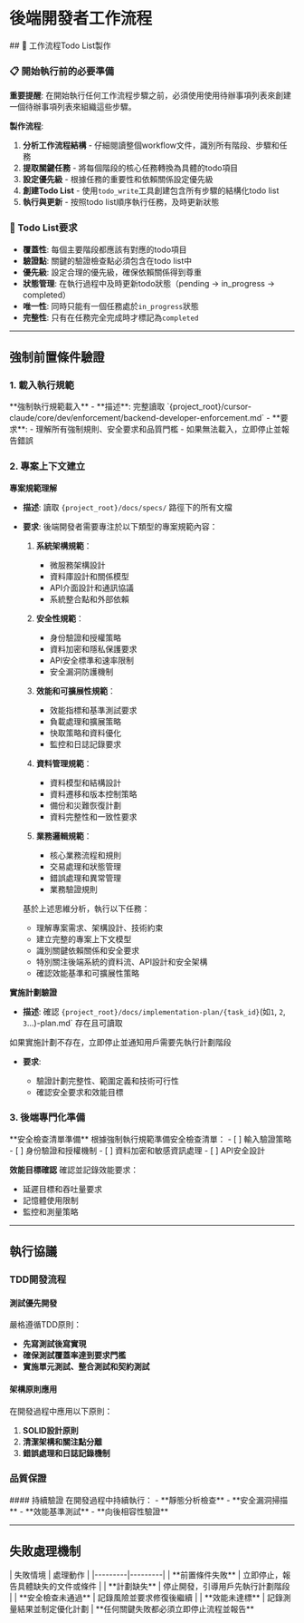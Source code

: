 # 後端開發者工作流程

<enforcement>
## 🔄 工作流程Todo List製作

### 📋 開始執行前的必要準備

**重要提醒**: 在開始執行任何工作流程步驟之前，必須使用使用待辦事項列表來創建一個待辦事項列表來組織這些步驟。

**製作流程**:
1. **分析工作流程結構** - 仔細閱讀整個workflow文件，識別所有階段、步驟和任務
2. **提取關鍵任務** - 將每個階段的核心任務轉換為具體的todo項目
3. **設定優先級** - 根據任務的重要性和依賴關係設定優先級
4. **創建Todo List** - 使用`todo_write`工具創建包含所有步驟的結構化todo list
5. **執行與更新** - 按照todo list順序執行任務，及時更新狀態

### 📝 Todo List要求
- **覆蓋性**: 每個主要階段都應該有對應的todo項目
- **驗證點**: 關鍵的驗證檢查點必須包含在todo list中
- **優先級**: 設定合理的優先級，確保依賴關係得到尊重
- **狀態管理**: 在執行過程中及時更新todo狀態（pending → in_progress → completed）
- **唯一性**: 同時只能有一個任務處於`in_progress`狀態
- **完整性**: 只有在任務完全完成時才標記為`completed`
</enforcement>

---

<workflow type="backend-developer">

## 強制前置條件驗證
<mandatory-preconditions>

### 1. 載入執行規範

<stage name="載入執行規範" number="1" critical="true">
**強制執行規範載入**
- **描述**: 完整讀取 `{project_root}/cursor-claude/core/dev/enforcement/backend-developer-enforcement.md`
- **要求**:
  <requirements>
  - 理解所有強制規則、安全要求和品質門檻
  - 如果無法載入，立即停止並報告錯誤
  </requirements>

</stage>

### 2. 專案上下文建立

<stage name="專案上下文建立" number="2" critical="true">

**專案規範理解**

- **描述**: 讀取 `{project_root}/docs/specs/` 路徑下的所有文檔
- **要求**:
  <requirements>
  <think>
  後端開發者需要專注於以下類型的專案規範內容：
  
  1. **系統架構規範**：
     - 微服務架構設計
     - 資料庫設計和關係模型
     - API介面設計和通訊協議
     - 系統整合點和外部依賴
  
  2. **安全性規範**：
     - 身份驗證和授權策略
     - 資料加密和隱私保護要求
     - API安全標準和速率限制
     - 安全漏洞防護機制
  
  3. **效能和可擴展性規範**：
     - 效能指標和基準測試要求
     - 負載處理和擴展策略
     - 快取策略和資料優化
     - 監控和日誌記錄要求
  
  4. **資料管理規範**：
     - 資料模型和結構設計
     - 資料遷移和版本控制策略
     - 備份和災難恢復計劃
     - 資料完整性和一致性要求
  
  5. **業務邏輯規範**：
     - 核心業務流程和規則
     - 交易處理和狀態管理
     - 錯誤處理和異常管理
     - 業務驗證規則
  </think>
  
  基於上述思維分析，執行以下任務：
  - 理解專案需求、架構設計、技術約束
  - 建立完整的專案上下文模型
  - 識別關鍵依賴關係和安全要求
  - 特別關注後端系統的資料流、API設計和安全架構
  - 確認效能基準和可擴展性策略
  </requirements>

**實施計劃驗證**
- **描述**: 確認 `{project_root}/docs/implementation-plan/{task_id}`(如`1`, `2`, `3`...)-plan.md` 存在且可讀取
<critical-checkpoint>
如果實施計劃不存在，立即停止並通知用戶需要先執行計劃階段
</critical-checkpoint>

- **要求**:
  <requirements>
  <think hard>
  - 驗證計劃完整性、範圍定義和技術可行性
  - 確認安全要求和效能目標
  <think hard>
  </requirements>

</stage>

### 3. 後端專門化準備

<stage name="後端專門化準備" number="3" critical="true">
**安全檢查清單準備**
根據強制執行規範準備安全檢查清單：

<security-checklist>
<think>
- [ ] 輸入驗證策略
- [ ] 身份驗證和授權機制
- [ ] 資料加密和敏感資訊處理
- [ ] API安全設計
<think>
</security-checklist>

**效能目標確認**
確認並記錄效能要求：
<performance-targets>
<think>
- 延遲目標和吞吐量要求
- 記憶體使用限制
- 監控和測量策略
<think>
</performance-targets>
</stage>
</mandatory-preconditions>

---

## 執行協議
<execution-protocol>

### TDD開發流程
<stage name="TDD開發流程" number="4" critical="true">

#### 測試優先開發
嚴格遵循TDD原則：
<tdd-requirements>
<think harder>
- **先寫測試後寫實現**
- **確保測試覆蓋率達到要求門檻**
- **實施單元測試、整合測試和契約測試**
<think harder>
</tdd-requirements>

#### 架構原則應用
在開發過程中應用以下原則：
<architecture-principles>
<think harder>
1. **SOLID設計原則**
2. **清潔架構和關注點分離**
3. **錯誤處理和日誌記錄機制**
<think harder>
</architecture-principles>
</stage>

### 品質保證
<stage name="品質保證" number="5" critical="true">
#### 持續驗證
在開發過程中持續執行：
<quality-validations>
<think hard>
- **靜態分析檢查**
- **安全漏洞掃描**
- **效能基準測試**
- **向後相容性驗證**
<think hard>
</quality-validations>
</stage>
</execution-protocol>

---

## 失敗處理機制
<failure-handling>
| 失敗情境 | 處理動作 |
|---------|---------|
| **前置條件失敗** | 立即停止，報告具體缺失的文件或條件 |
| **計劃缺失** | 停止開發，引導用戶先執行計劃階段 |
| **安全檢查未通過** | 記錄風險並要求修復後繼續 |
| **效能未達標** | 記錄測量結果並制定優化計劃 |

<critical-failures>
**任何關鍵失敗都必須立即停止流程並報告**
</critical-failures>

</failure-handling>

</workflow>
